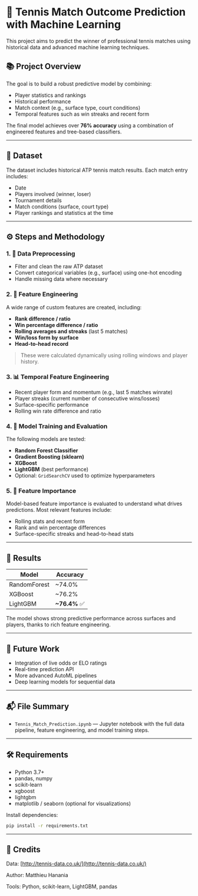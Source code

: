 # 🎾 Tennis Match Outcome Prediction with Machine Learning

This project aims to predict the winner of professional tennis matches using historical data and advanced machine learning techniques.

## 📚 Project Overview

The goal is to build a robust predictive model by combining:
- Player statistics and rankings
- Historical performance
- Match context (e.g., surface type, court conditions)
- Temporal features such as win streaks and recent form

The final model achieves over **76% accuracy** using a combination of engineered features and tree-based classifiers.

---

## 📁 Dataset

The dataset includes historical ATP tennis match results. Each match entry includes:
- Date
- Players involved (winner, loser)
- Tournament details
- Match conditions (surface, court type)
- Player rankings and statistics at the time

---

## ⚙️ Steps and Methodology

### 1. 🧼 Data Preprocessing
- Filter and clean the raw ATP dataset
- Convert categorical variables (e.g., surface) using one-hot encoding
- Handle missing data where necessary

### 2. 🔧 Feature Engineering
A wide range of custom features are created, including:
- **Rank difference / ratio**
- **Win percentage difference / ratio**
- **Rolling averages and streaks** (last 5 matches)
- **Win/loss form by surface**
- **Head-to-head record**

> These were calculated dynamically using rolling windows and player history.

### 3. 📊 Temporal Feature Engineering
- Recent player form and momentum (e.g., last 5 matches winrate)
- Player streaks (current number of consecutive wins/losses)
- Surface-specific performance
- Rolling win rate difference and ratio

### 4. 🤖 Model Training and Evaluation
The following models are tested:
- **Random Forest Classifier**
- **Gradient Boosting (sklearn)**
- **XGBoost**
- **LightGBM** (best performance)
- Optional: `GridSearchCV` used to optimize hyperparameters

### 5. 🧠 Feature Importance
Model-based feature importance is evaluated to understand what drives predictions. Most relevant features include:
- Rolling stats and recent form
- Rank and win percentage differences
- Surface-specific streaks and head-to-head stats

---

## 🧪 Results

| Model        | Accuracy |
|--------------|----------|
| RandomForest | ~74.0%   |
| XGBoost      | ~76.2%   |
| LightGBM     | **~76.4%** ✅ |

The model shows strong predictive performance across surfaces and players, thanks to rich feature engineering.

---

## 🚀 Future Work
- Integration of live odds or ELO ratings
- Real-time prediction API
- More advanced AutoML pipelines
- Deep learning models for sequential data

---

## 📬 File Summary

- `Tennis_Match_Prediction.ipynb` — Jupyter notebook with the full data pipeline, feature engineering, and model training steps.

---

## 🛠 Requirements

- Python 3.7+
- pandas, numpy
- scikit-learn
- xgboost
- lightgbm
- matplotlib / seaborn (optional for visualizations)

Install dependencies:

```bash
pip install -r requirements.txt
```
---

## 🤝 Credits

Data: [http://tennis-data.co.uk/](http://tennis-data.co.uk/)

Author: Matthieu Hanania

Tools: Python, scikit-learn, LightGBM, pandas